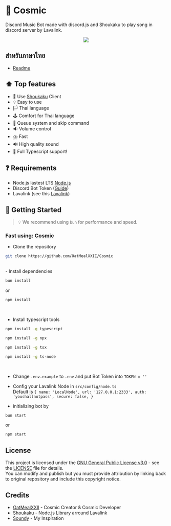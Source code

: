 # 🌌 Cosmic
Discord Music Bot made with discord.js and Shoukaku to play song in discord server by Lavalink.

<p align="center">
    <img src="https://storage.googleapis.com/hikara_bucket/OatMeal/Cosmic.png"> 
</p>

## สำหรับภาษาไทย
- [Readme](https://github.com/OatMealXXII/Cosmic/blob/main/README_TH.md)

## ⬆️ Top features
- 📕 Use [Shoukaku](https://github.com/shipgirlproject/Shoukaku) Client
- 💡 Easy to use
- 🏳️ Thai language
- 🕹️ Comfort for Thai language
- 🛒 Queue system and skip command
- 🔉 Volume control
- ⛈️ Fast
- 🔊 High quality sound
- 🏁 Full Typescript support!

## ❓ Requirements
- Node.js lastest LTS [Node.js](https://nodejs.org/en)
- Discord Bot Token ([Guide](https://discordjs.guide/preparations/setting-up-a-bot-application.html#creating-your-bot))
- Lavalink (see this [Lavalink](https://lavalink.dev/))

## 🏁 Getting Started

> 💡 We recommend using `bun` for performance and speed.

### Fast using: [Cosmic](https://discord.com/oauth2/authorize?client_id=1322918992679145553&permissions=8&integration_type=0&scope=bot)

- Clone the repository
```bash
git clone https://github.com/OatMealXXII/Cosmic
```
<br />
- Install dependencies <br />

```bash
bun install
``` 
or

```bash
npm install
```
<br />

- Install typescript tools <br />

```bash
npm install -g typescript
```

```bash
npm install -g npx
``` 

```bash
npm install -g tsx
```

```bash
npm install -g ts-node
```
<br />

- Change `.env.example` to `.env` and put Bot Token into `TOKEN = ''` <br />

- Config your Lavalink Node in `src/config/node.ts` <br />
 Default is `{
    name: 'LocalNode',
    url: '127.0.0.1:2333',
    auth: 'youshallnotpass',
    secure: false,
  }` <br />
  
- initializing bot by <br />

```bash
bun start
```
or
```bash
npm start
```

## License
This project is licensed under the [GNU General Public License v3.0](LICENSE) - see the [LICENSE](LICENSE) file for details. <br />
You can modify and publish but you must provide attribution by linking back to original repository and include this copyright notice.

## Credits
- [OatMealXXII](https://github.com/OatMealXXII) - Cosmic Creator & Cosmic Developer
- [Shoukaku](https://github.com/shipgirlproject/Shoukaku) - Node.js Library arround Lavalink
- [Soundy](https://github.com/idMJA/Soundy) - My Inspiration
